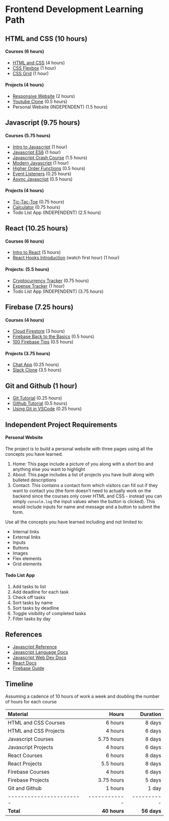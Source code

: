 # Frontend Development Learning Path

## HTML and CSS (10 hours)

#### Courses (6 hours)

* [HTML and CSS](https://scrimba.com/course/ghtmlcss) (4 hours)
* [CSS Flexbox](https://scrimba.com/course/gflexbox) (1 hour)
* [CSS Grid](https://scrimba.com/learn/R8PTE) (1 hour)

#### Projects (4 hours)

* [Responsive Website](https://www.youtube.com/watch?v=p0bGHP-PXD4) (2 hours)
* [Youtube Clone](https://www.youtube.com/watch?v=rhPSo4_Tgi0) (0.5 hours)
* Personal Website (INDEPENDENT) (1.5 hours)

## Javascript (9.75 hours)

#### Courses (5.75 hours)

* [Intro to Javascript](https://scrimba.com/course/gintrotojavascript) (1 hour)
* [Javascript ES6](https://scrimba.com/course/gintrotoes6) (1 hour)
* [Javascript Crash Course](https://www.youtube.com/watch?v=hdI2bqOjy3c) (1.5 hours)
* [Modern Javascript](https://scrimba.com/learn/es6) (1 hour)
* [Higher Order Functions](https://www.youtube.com/watch?v=rRgD1yVwIvE) (0.5 hours)
* [Event Listeners](https://www.youtube.com/watch?v=jrI0WFCCLWY) (0.25 hours)
* [Async Javascript](https://www.youtube.com/watch?v=PoRJizFvM7s) (0.5 hours)

#### Projects (4 hours)

* [Tic-Tac-Toe](https://www.youtube.com/watch?v=Y-GkMjUZsmM) (0.75 hours)
* [Calculator](https://www.youtube.com/watch?v=j59qQ7YWLxw) (0.75 hours)
* Todo List App (INDEPENDENT) (2.5 hours)

## React (10.25 hours)

#### Courses (6 hours)

* [Intro to React](https://scrimba.com/course/glearnreact) (5 hours)
* [React Hooks Introduction](https://reactjs.org/docs/hooks-intro.html) (watch first hour) (1 hour)

#### Projects: (5.5 hours)

* [Cryptocurrency Tracker](https://www.youtube.com/watch?v=9ohK7CapmIs) (0.75 hours)
* [Expense Tracker](https://www.youtube.com/watch?v=XuFDcZABiDQ) (1 hour)
* Todo List App (INDEPENDENT) (3.75 hours)

## Firebase (7.25 hours)

#### Courses (4 hours)

* [Cloud Firestore](https://www.youtube.com/watch?v=v_hR4K4auoQ&list=PLl-K7zZEsYLluG5MCVEzXAQ7ACZBCuZgZ) (3 hours)
* [Firebase Back to the Basics](https://www.youtube.com/watch?v=q5J5ho7YUhA) (0.5 hours)
* [100 Firebase Tips](https://www.youtube.com/watch?v=iWEgpdVSZyg) (0.5 hours)

#### Projects (3.75 hours)

* [Chat App](https://www.youtube.com/watch?v=zQyrwxMPm88) (0.25 hours)
* [Slack Clone](https://www.youtube.com/watch?v=QiTq5WrWoJw) (3.5 hours)

## Git and Github (1 hour)

* [Git Tutorial](https://www.youtube.com/watch?v=USjZcfj8yxE) (0.25 hours)
* [Github Tutorial](https://www.youtube.com/watch?v=nhNq2kIvi9s) (0.5 hours)
* [Using Git in VSCode](https://www.youtube.com/watch?v=F2DBSH2VoHQ) (0.25 hours)

## Independent Project Requirements

#### Personal Website

The project is to build a personal website with three pages using all the concepts you have learned.

1. Home: This page include a picture of you along with a short bio and anything else you want to highlight
2. About: This page includes a list of projects you have built along with bulleted descriptions
3. Contact: This contains a contact form which visitors can fill out if they want to contact you (the form doesn’t need to actually work on the backend since the courses only cover HTML and CSS - instead you can simply `console.log` the input values when the button is clicked). This would include inputs for name and message and a button to submit the form.

Use all the concepts you have learned including and not limited to:

* Internal links
* External links
* Inputs
* Buttons
* Images
* Flex elements
* Grid elements

#### Todo List App

1. Add tasks to list
2. Add deadline for each task
3. Check off tasks
4. Sort tasks by name
5. Sort tasks by deadline
6. Toggle visibility of completed tasks
7. Filter tasks by day

## References

* [Javascript Reference](https://developer.mozilla.org/en-US/docs/Web/JavaScript/Reference)
* [Javascript Language Docs](https://developer.mozilla.org/en-US/docs/Web/JavaScript/Guide)
* [Javascript Web Dev Docs](https://developer.mozilla.org/en-US/docs/Learn)
* [React Docs](https://reactjs.org/docs/getting-started.html)
* [Firebase Guide](https://firebase.google.com/docs/guides)

## Timeline

Assuming a cadence of 10 hours of work a week and doubling the number of hours for each course

| Material                |        Hours |    Duration |
|:------------------------|-------------:|------------:|
| HTML and CSS Courses    |      6 hours |      8 days |
| HTML and CSS Projects   |      4 hours |      6 days |
| Javascript Courses      |   5.75 hours |      8 days |
| Javascript Projects     |      4 hours |      6 days |
| React Courses           |      6 hours |      8 days |
| React Projects          |    5.5 hours |      8 days |
| Firebase Courses        |      4 hours |      6 days |
| Firebase Projects       |   3.75 hours |      5 days |
| Git and Github          |      1 hours |       1 day |
| ----------------------- | ------------ |  ---------- |
| **Total**               | **40 hours** | **56 days** |
